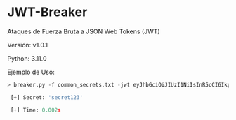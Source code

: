 # JWT-Breaker
Ataques de Fuerza Bruta a JSON Web Tokens (JWT)

Versión: v1.0.1

Python:  3.11.0

Ejemplo de Uso:

```python
> breaker.py -f common_secrets.txt -jwt eyJhbGciOiJIUzI1NiIsInR5cCI6IkpXVCJ9.eyJ1c2VybmFtZSI6InVzZXIifQ.p5LogGsW6l9h-xwx_QD8u61gpRTJnnQQvLl1dOVGQWQ

 [+] Secret: 'secret123'

 [+] Time: 0.002s

```
